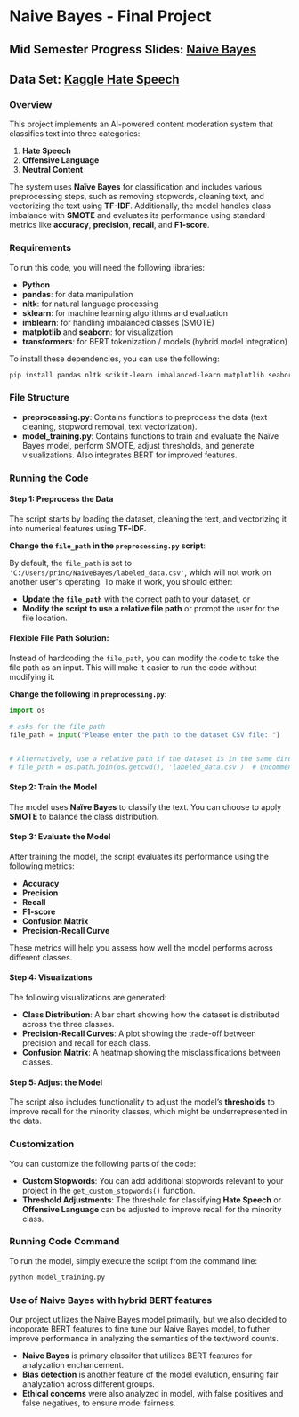 # Naive Bayes - Final Project

## Mid Semester Progress Slides: [Naive Bayes](ProgressSlides.pdf)

## Data Set: [Kaggle Hate Speech](https://www.kaggle.com/datasets/yashdogra/toxic-tweets/data)


### Overview

This project implements an AI-powered content moderation system that classifies text into three categories:
1. **Hate Speech**
2. **Offensive Language**
3. **Neutral Content**

The system uses **Naïve Bayes** for classification and includes various preprocessing steps, such as removing stopwords, cleaning text, and vectorizing the text using **TF-IDF**. Additionally, the model handles class imbalance with **SMOTE** and evaluates its performance using standard metrics like **accuracy**, **precision**, **recall**, and **F1-score**.

### Requirements

To run this code, you will need the following libraries:

- **Python**
- **pandas**: for data manipulation
- **nltk**: for natural language processing
- **sklearn**: for machine learning algorithms and evaluation
- **imblearn**: for handling imbalanced classes (SMOTE)
- **matplotlib** and **seaborn**: for visualization
- **transformers**: for BERT tokenization / models (hybrid model integration)

To install these dependencies, you can use the following:

```bash
pip install pandas nltk scikit-learn imbalanced-learn matplotlib seaborn transformers torch
```

### File Structure

- **preprocessing.py**: Contains functions to preprocess the data (text cleaning, stopword removal, text vectorization).
- **model_training.py**: Contains functions to train and evaluate the Naïve Bayes model, perform SMOTE, adjust thresholds, and generate visualizations. Also integrates BERT for improved features.


### Running the Code

#### Step 1: Preprocess the Data

The script starts by loading the dataset, cleaning the text, and vectorizing it into numerical features using **TF-IDF**.

**Change the `file_path` in the `preprocessing.py` script**:

By default, the `file_path` is set to `'C:/Users/princ/NaiveBayes/labeled_data.csv'`, which will not work on another user's operating. To make it work, you should either:

- **Update the `file_path`** with the correct path to your dataset, or
- **Modify the script to use a relative file path** or prompt the user for the file location.

#### Flexible File Path Solution:

Instead of hardcoding the `file_path`, you can modify the code to take the file path as an input. This will make it easier to run the code without modifying it.

**Change the following in `preprocessing.py`:**

```python
import os

# asks for the file path
file_path = input("Please enter the path to the dataset CSV file: ")


# Alternatively, use a relative path if the dataset is in the same directory as the script
# file_path = os.path.join(os.getcwd(), 'labeled_data.csv')  # Uncomment if dataset is in the same directory
```

#### Step 2: Train the Model

The model uses **Naïve Bayes** to classify the text. You can choose to apply **SMOTE** to balance the class distribution.

#### Step 3: Evaluate the Model

After training the model, the script evaluates its performance using the following metrics:
- **Accuracy**
- **Precision**
- **Recall**
- **F1-score**
- **Confusion Matrix**
- **Precision-Recall Curve**

These metrics will help you assess how well the model performs across different classes.

#### Step 4: Visualizations

The following visualizations are generated:
- **Class Distribution**: A bar chart showing how the dataset is distributed across the three classes.
- **Precision-Recall Curves**: A plot showing the trade-off between precision and recall for each class.
- **Confusion Matrix**: A heatmap showing the misclassifications between classes.

#### Step 5: Adjust the Model

The script also includes functionality to adjust the model’s **thresholds** to improve recall for the minority classes, which might be underrepresented in the data.


### Customization

You can customize the following parts of the code:

- **Custom Stopwords**: You can add additional stopwords relevant to your project in the `get_custom_stopwords()` function.
- **Threshold Adjustments**: The threshold for classifying **Hate Speech** or **Offensive Language** can be adjusted to improve recall for the minority class.

### Running Code Command

To run the model, simply execute the script from the command line:

```bash
python model_training.py
```

### Use of Naive Bayes with hybrid BERT features    

Our project utilizes the Naive Bayes model primarily, but we also decided to incoporate BERT features to fine tune our Naive Bayes model, to futher improve performance in analyzing the semantics of the text/word counts.

- **Naive Bayes** is primary classifer that utilizes BERT features for analyzation enchancement.
- **Bias detection** is another feature of the model evalution, ensuring fair analyzation across different groups.
- **Ethical concerns** were also analyzed in model, with false positives and false negatives, to ensure model fairness.
